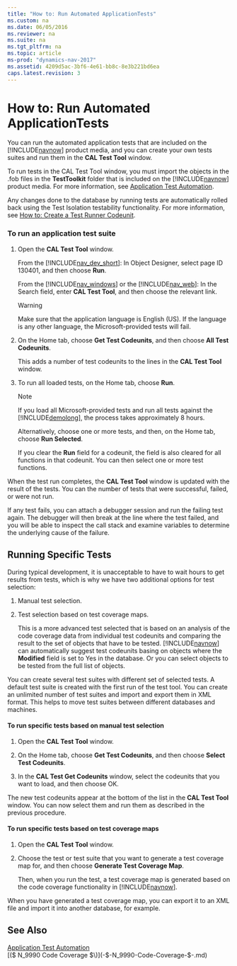 ```yaml
---
title: "How to: Run Automated ApplicationTests"
ms.custom: na
ms.date: 06/05/2016
ms.reviewer: na
ms.suite: na
ms.tgt_pltfrm: na
ms.topic: article
ms-prod: "dynamics-nav-2017"
ms.assetid: 4209d5ac-3bf6-4e61-bb8c-8e3b221bd6ea
caps.latest.revision: 3
---
```

# How to: Run Automated ApplicationTests
You can run the automated application tests that are included on the [!INCLUDE[navnow](includes/navnow_md.md)] product media, and you can create your own tests suites and run them in the **CAL Test Tool** window.  
  
 To run tests in the CAL Test Tool window, you must import the objects in the .fob files in the **TestToolkit** folder that is included on the [!INCLUDE[navnow](includes/navnow_md.md)] product media. For more information, see [Application Test Automation](Application-Test-Automation.md).  
  
 Any changes done to the database by running tests are automatically rolled back using the Test Isolation testability functionality. For more information, see [How to: Create a Test Runner Codeunit](How-to--Create%20a%20Test%20Runner%20Codeunit.md).  
  
### To run an application test suite  
  
1.  Open the **CAL Test Tool** window.  
  
     From the [!INCLUDE[nav_dev_short](includes/nav_dev_short_md.md)]: In Object Designer, select page ID 130401, and then choose **Run**.  
  
     From the [!INCLUDE[nav_windows](includes/nav_windows_md.md)] or the [!INCLUDE[nav_web](includes/nav_web_md.md)]: In the Search field, enter **CAL Test Tool**, and then choose the relevant link.  
  
    > [!WARNING]  
    >  Make sure that the application language is English \(US\). If the language is any other language, the Microsoft-provided tests will fail.  
  
2.  On the Home tab, choose **Get Test Codeunits**, and then choose **All Test Codeunits**.  
  
     This adds a number of test codeunits to the lines in the **CAL Test Tool** window.  
  
3.  To run all loaded tests, on the Home tab, choose **Run**.  
  
    > [!NOTE]  
    >  If you load all Microsoft-provided tests and run all tests against the [!INCLUDE[demolong](includes/demolong_md.md)], the process takes approximately 8 hours.  
  
     Alternatively, choose one or more tests, and then, on the Home tab, choose **Run Selected**.  
  
     If you clear the **Run** field for a codeunit, the field is also cleared for all functions in that codeunit. You can then select one or more test functions.  
  
 When the test run completes, the **CAL Test Tool** window is updated with the result of the tests. You can the number of tests that were successful, failed, or were not run.  
  
 If any test fails, you can attach a debugger session and run the failing test again. The debugger will then break at the line where the test failed, and you will be able to inspect the call stack and examine variables to determine the underlying cause of the failure.  
  
## Running Specific Tests  
 During typical development, it is unacceptable to have to wait hours to get results from tests, which is why we have two additional options for test selection:  
  
1.  Manual test selection.  
  
2.  Test selection based on test coverage maps.  
  
     This is a more advanced test selected that is based on an analysis of the code coverage data from individual test codeunits and comparing the result to the set of objects that have to be tested. [!INCLUDE[navnow](includes/navnow_md.md)] can automatically suggest test codeunits basing on objects where the **Modified** field is set to Yes in the database. Or you can select objects to be tested from the full list of objects.  
  
 You can create several test suites with different set of selected tests. A default test suite is created with the first run of the test tool. You can create an unlimited number of test suites and import and export them in XML format. This helps to move test suites between different databases and machines.  
  
#### To run specific tests based on manual test selection  
  
1.  Open the **CAL Test Tool** window.  
  
2.  On the Home tab, choose **Get Test Codeunits**, and then choose **Select Test Codeunits**.  
  
3.  In the **CAL Test Get Codeunits** window, select the codeunits that you want to load, and then choose OK.  
  
 The new test codeunits appear at the bottom of the list in the **CAL Test Tool** window. You can now select them and run them as described in the previous procedure.  
  
#### To run specific tests based on test coverage maps  
  
1.  Open the **CAL Test Tool** window.  
  
2.  Choose the test or test suite that you want to generate a test coverage map for, and then choose **Generate Test Coverage Map**.  
  
     Then, when you run the test, a test coverage map is generated based on the code coverage functionality in [!INCLUDE[navnow](includes/navnow_md.md)].  
  
 When you have generated a test coverage map, you can export it to an XML file and import it into another database, for example.  
  
## See Also  
 [Application Test Automation](Application-Test-Automation.md)   
 [\($ N\_9990 Code Coverage $\)](-$-N_9990-Code-Coverage-$-.md)